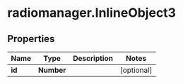 # radiomanager.InlineObject3

## Properties

Name | Type | Description | Notes
------------ | ------------- | ------------- | -------------
**id** | **Number** |  | [optional] 


